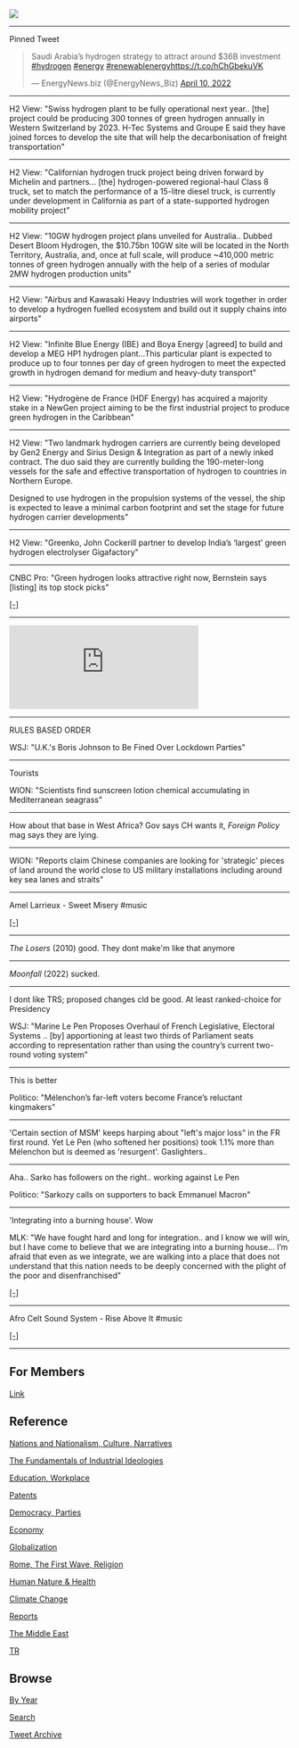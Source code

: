 <img src="https://drive.google.com/uc?export=view&id=1B2wf9R7AMH1d7Vw6e2mucLbIQ5NSjir7"/>

---

Pinned Tweet

<blockquote class="twitter-tweet"><p lang="en" dir="ltr">Saudi Arabia’s hydrogen strategy to attract around $36B investment <a href="https://twitter.com/hashtag/hydrogen?src=hash&amp;ref_src=twsrc%5Etfw">#hydrogen</a> <a href="https://twitter.com/hashtag/energy?src=hash&amp;ref_src=twsrc%5Etfw">#energy</a> <a href="https://twitter.com/hashtag/renewablenergy?src=hash&amp;ref_src=twsrc%5Etfw">#renewablenergy</a><a href="https://t.co/hChGbekuVK">https://t.co/hChGbekuVK</a></p>&mdash; EnergyNews.biz (@EnergyNews_Biz) <a href="https://twitter.com/EnergyNews_Biz/status/1513163573274501130?ref_src=twsrc%5Etfw">April 10, 2022</a></blockquote> <script async src="https://platform.twitter.com/widgets.js" charset="utf-8"></script>

---

H2 View: "Swiss hydrogen plant to be fully operational next
year.. [the] project could be producing 300 tonnes of green hydrogen
annually in Western Switzerland by 2023. H-Tec Systems and Groupe E
said they have joined forces to develop the site that will help the
decarbonisation of freight transportation"

---

H2 View: "Californian hydrogen truck project being driven forward by
Michelin and partners... [the] hydrogen-powered regional-haul Class 8
truck, set to match the performance of a 15-litre diesel truck, is
currently under development in California as part of a state-supported
hydrogen mobility project"

---

H2 View: "10GW hydrogen project plans unveiled for Australia.. Dubbed
Desert Bloom Hydrogen, the $10.75bn 10GW site will be located in the
North Territory, Australia, and, once at full scale, will produce
~410,000 metric tonnes of green hydrogen annually with the help of a
series of modular 2MW hydrogen production units"

---

H2 View: "Airbus and Kawasaki Heavy Industries will work together in
order to develop a hydrogen fuelled ecosystem and build out it supply
chains into airports"

---

H2 View: "Infinite Blue Energy (IBE) and Boya Energy [agreed] to build
and develop a MEG HP1 hydrogen plant...This particular plant is
expected to produce up to four tonnes per day of green hydrogen to
meet the expected growth in hydrogen demand for medium and heavy-duty
transport"

---

H2 View: "Hydrogène de France (HDF Energy) has acquired a majority
stake in a NewGen project aiming to be the first industrial project to
produce green hydrogen in the Caribbean"

---

H2 View: "Two landmark hydrogen carriers are currently being developed
by Gen2 Energy and Sirius Design & Integration as part of a newly
inked contract. The duo said they are currently building the
190-meter-long vessels for the safe and effective transportation of
hydrogen to countries in Northern Europe.

Designed to use hydrogen in the propulsion systems of the vessel, the
ship is expected to leave a minimal carbon footprint and set the stage
for future hydrogen carrier developments"

---

H2 View: "Greenko, John Cockerill partner to develop India’s ‘largest’
green hydrogen electrolyser Gigafactory"

---

CNBC Pro: "Green hydrogen looks attractive right now, Bernstein
says [listing] its top stock picks"

[[-]](https://www.cnbc.com/2022/04/06/bernsteins-top-stock-picks-as-green-hydrogen-becomes-more-attractive.html)

---

<iframe width="340" src="https://www.youtube.com/embed/RFHvq-8np1o?start=0&end=289" title="YouTube video player" frameborder="0" allow="accelerometer; autoplay; clipboard-write; encrypted-media; gyroscope; picture-in-picture" allowfullscreen></iframe>

---

RULES BASED ORDER

WSJ: "U.K.'s Boris Johnson to Be Fined Over Lockdown Parties"

---

Tourists

WION: "Scientists find sunscreen lotion chemical accumulating in
Mediterranean seagrass"

---

How about that base in West Africa? Gov says CH wants it, *Foreign
Policy* mag says they are lying.

---

WION: "Reports claim Chinese companies are looking for 'strategic'
pieces of land around the world close to US military installations
including around key sea lanes and straits"

---

Amel Larrieux - Sweet Misery \#music

[[-]](https://youtu.be/jHtOGgr0j6U)

---

*The Losers* (2010) good. They dont make'm like that anymore

---

*Moonfall* (2022) sucked.

---

I dont like TRS; proposed changes cld be good. At least ranked-choice
for Presidency

WSJ: "Marine Le Pen Proposes Overhaul of French Legislative, Electoral
Systems .. [by] apportioning at least two thirds of Parliament seats
according to representation rather than using the country’s current
two-round voting system"

---

This is better

Politico: "Mélenchon’s far-left voters become France’s reluctant kingmakers"

---

'Certain section of MSM' keeps harping about "left's major loss" in
the FR first round. Yet Le Pen (who softened her positions) took 1.1%
more than Mélenchon but is deemed as 'resurgent'. Gaslighters..

---

Aha.. Sarko has followers on the right.. working against Le Pen

Politico: "Sarkozy calls on supporters to back Emmanuel Macron"

---

'Integrating into a burning house'. Wow

MLK: "We have fought hard and long for integration.. and I know we
will win, but I have come to believe that we are integrating into a
burning house... I’m afraid that even as we integrate, we are walking
into a place that does not understand that this nation needs to be
deeply concerned with the plight of the poor and disenfranchised"

[[-]](https://amsterdamnews.com/news/2017/01/12/dr-martin-luther-king-jr-i-fear-i-am-integrating-m/)

---

Afro Celt Sound System - Rise Above It \#music

[[-]](https://youtu.be/Z-rGmgpVBkY)

---

## For Members

[Link](https://thirdwave-members.herokuapp.com)

## Reference

[Nations and Nationalism, Culture, Narratives](/2013/02/nations-and-nationalism.md)

[The Fundamentals of Industrial Ideologies](/2011/04/fundamentals-of-industrial-ideologies.md)

[Education, Workplace](2017/09/education-workplace.md)

[Patents](/2018/09/patents.md)

[Democracy, Parties](/2016/11/democracy.md)

[Economy](/2018/05/economy.md)

[Globalization](/2018/09/globalization.md)

[Rome, The First Wave, Religion](/2017/12/rome.md)

[Human Nature & Health](/2020/07/human-nature.md)

[Climate Change](/2018/12/climate.md)

[Reports](/2019/05/reports.md)

[The Middle East](/2019/07/middleeast.md)

[TR](../tr)

## Browse

[By Year](years.md)

[Search](search.html)

[Tweet Archive](/tweets/README.md)


